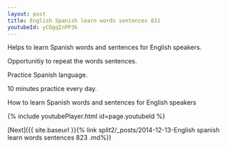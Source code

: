 ```yaml
---
layout: post
title: English Spanish learn words sentences 831 
youtubeId: yCOgqInPP3k
---
```

 
 
Helps to learn Spanish words and sentences for English speakers.

Opportunitiy to repeat the words sentences. 

Practice Spanish language. 
 
10 minutes practice every day. 
 
How to learn Spanish words and sentences for English speakers 
 
{% include youtubePlayer.html id=page.youtubeId %}
 
 
[Next]({{ site.baseurl }}{% link  split2/_posts/2014-12-13-English spanish learn words sentences 823 .md%})
 
